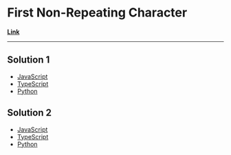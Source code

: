 # First Non-Repeating Character

[**Link**](https://www.algoexpert.io/questions/First%20Non-Repeating%20Character)

---

## Solution 1

- [JavaScript]()
- [TypeScript]()
- [Python]()

## Solution 2

- [JavaScript]()
- [TypeScript]()
- [Python]()
